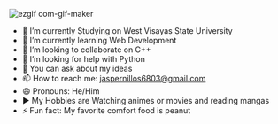 
![ezgif com-gif-maker](https://user-images.githubusercontent.com/92899793/154238561-ed37461a-4d14-4682-a9d0-67b30c6096a9.gif)

- 🔭 I’m currently Studying on  West Visayas State University
- 🌱 I’m currently learning Web Development 
- 👯 I’m looking to collaborate on C++
- 🤔 I’m looking for help with Python
- 💬 You can ask about my ideas
- 📫 How to reach me: [jaspernillos6803@gmail.com](url)
- 😄 Pronouns: He/Him
- ▶️ My Hobbies are Watching animes or movies and reading mangas
- ⚡ Fun fact: My favorite comfort food is peanut 
